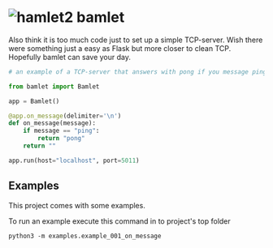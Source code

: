 # ![hamlet2](https://github.com/emirng/bamlet/assets/135670768/dee90c39-5f3d-48bb-be60-abc632ea3556) bamlet
Also think it is too much code just to set up a simple TCP-server. Wish there were something just a easy as Flask but more closer to clean TCP. Hopefully bamlet can save your day.


```python
# an example of a TCP-server that answers with pong if you message ping to it

from bamlet import Bamlet

app = Bamlet()

@app.on_message(delimiter='\n')
def on_message(message):
    if message == "ping":
        return "pong"
    return ""

app.run(host="localhost", port=5011)
```

## Examples
This project comes with some examples. 

To run an example execute this command in to project's top folder
```
python3 -m examples.example_001_on_message
```
